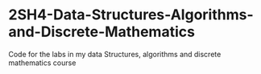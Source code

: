 # 2SH4-Data-Structures-Algorithms-and-Discrete-Mathematics
Code for the labs in my data Structures, algorithms and discrete mathematics course 
